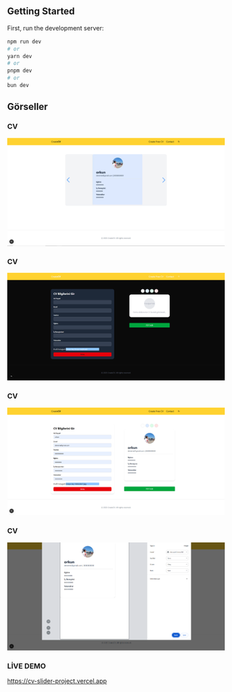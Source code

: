 ## Getting Started

First, run the development server:

```bash
npm run dev
# or
yarn dev
# or
pnpm dev
# or
bun dev
```

## Görseller

### CV

![CV ](public/screenshots/cvss1.PNG)

### CV

![CV ](public/screenshots/cvss2.PNG)

### CV

![CV ](public/screenshots/cvss3.PNG)

### CV

![CV ](public/screenshots/cvss4.PNG)

### LİVE DEMO

https://cv-slider-project.vercel.app
